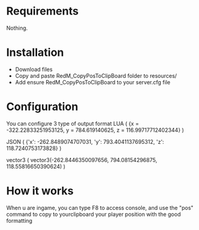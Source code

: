 # Requirements

Nothing. 

# Installation 

- Download files
- Copy and paste RedM_CopyPosToClipBoard folder to resources/
- Add ensure RedM_CopyPosToClipBoard to your server.cfg file

# Configuration

You can configure 3 type of output format 
LUA  ( {x = -322.22833251953125, y = 784.619140625, z = 116.99717712402344} )


JSON ( {'x': -262.8489074707031, 'y': 793.4041137695312, 'z': 118.7240753173828} )


vector3 ( vector3(-262.8446350097656, 794.08154296875, 118.55816650390624) )



# How it works

When u are ingame, you can type F8 to access console, and use the "pos" command to copy to yourclipboard your player position with the good formatting
